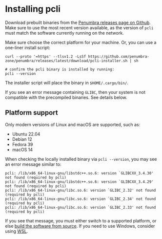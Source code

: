 # Installing pcli

Download prebuilt binaries from the [Penumbra releases page on Github](https://github.com/penumbra-zone/penumbra/releases).
Make sure to use the most recent version available, as the version of `pcli` must
match the software currently running on the network.

Make sure choose the correct platform for your machine. Or, you can use a one-liner install script:

```shell
curl --proto '=https' --tlsv1.2 -LsSf https://github.com/penumbra-zone/penumbra/releases/latest/download/pcli-installer.sh | sh

# confirm the pcli binary is installed by running:
pcli --version
```

The installer script will place the binary in `$HOME/.cargo/bin/`.

If you see an error message containing `GLIBC`, then your system is not compatible
with the precompiled binaries. See details below.

## Platform support

Only modern versions of Linux and macOS are supported, such as:

  * Ubuntu 22.04
  * Debian 12
  * Fedora 39
  * macOS 14

When checking the locally installed binary via `pcli --version`, you may see an error message similar to:

```
pcli: /lib/x86_64-linux-gnu/libstdc++.so.6: version `GLIBCXX_3.4.30' not found (required by pcli)
pcli: /lib/x86_64-linux-gnu/libstdc++.so.6: version `GLIBCXX_3.4.29' not found (required by pcli)
pcli: /lib/x86_64-linux-gnu/libc.so.6: version `GLIBC_2.32' not found (required by pcli)
pcli: /lib/x86_64-linux-gnu/libc.so.6: version `GLIBC_2.34' not found (required by pcli)
pcli: /lib/x86_64-linux-gnu/libc.so.6: version `GLIBC_2.33' not found (required by pcli)
```

If you see that message, you must either switch to a supported platform, or else
[build the software from source](../dev/build.mdx). If you need to use Windows,
consider using [WSL].

[WSL]: https://learn.microsoft.com/en-us/windows/wsl/install
